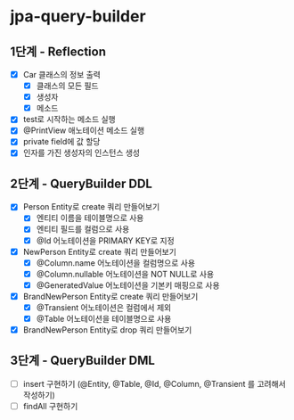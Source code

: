 # jpa-query-builder

## 1단계 - Reflection

- [x] Car 클래스의 정보 출력
  - [x] 클래스의 모든 필드
  - [x] 생성자
  - [x] 메소드
- [x] test로 시작하는 메소드 실행
- [x] @PrintView 애노테이션 메소드 실행
- [x] private field에 값 할당
- [x] 인자를 가진 생성자의 인스턴스 생성

## 2단계 - QueryBuilder DDL

- [x] Person Entity로 create 쿼리 만들어보기
  - [x] 엔티티 이름을 테이블명으로 사용
  - [x] 엔티티 필드를 컬럼으로 사용
  - [x] @Id 어노테이션을 PRIMARY KEY로 지정
- [x] NewPerson Entity로 create 쿼리 만들어보기
  - [x] @Column.name 어노테이션을 컬럼명으로 사용
  - [x] @Column.nullable 어노테이션을 NOT NULL로 사용
  - [x] @GeneratedValue 어노테이션을 기본키 매핑으로 사용
- [x] BrandNewPerson Entity로 create 쿼리 만들어보기
  - [x] @Transient 어노테이션은 컬럼에서 제외
  - [x] @Table 어노테이션을 테이블명으로 사용
- [x] BrandNewPerson Entity로 drop 쿼리 만들어보기

## 3단계 - QueryBuilder DML

- [ ] insert 구현하기 (@Entity, @Table, @Id, @Column, @Transient 를 고려해서 작성하기)
- [ ] findAll 구현하기
